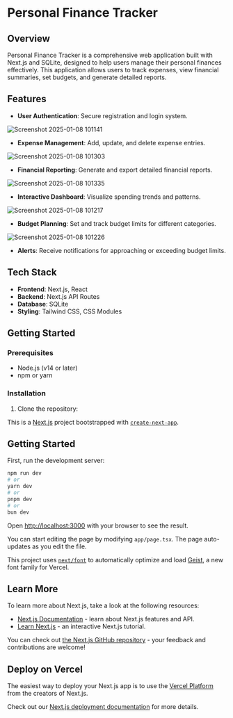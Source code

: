 # Personal Finance Tracker

## Overview

Personal Finance Tracker is a comprehensive web application built with Next.js and SQLite, designed to help users manage their personal finances effectively. This application allows users to track expenses, view financial summaries, set budgets, and generate detailed reports.

## Features

- **User Authentication**: Secure registration and login system.

![Screenshot 2025-01-08 101141](https://github.com/user-attachments/assets/5f763db4-9192-4bca-8b34-497975569b2a)
  
- **Expense Management**: Add, update, and delete expense entries.

![Screenshot 2025-01-08 101303](https://github.com/user-attachments/assets/e0184932-9b05-43c1-935b-dbc0067a2f0e)

- **Financial Reporting**: Generate and export detailed financial reports.

![Screenshot 2025-01-08 101335](https://github.com/user-attachments/assets/2ebf8415-15b7-4704-80e3-68b1e41b050d)


- **Interactive Dashboard**: Visualize spending trends and patterns.

![Screenshot 2025-01-08 101217](https://github.com/user-attachments/assets/ae27b09f-6972-46fc-82ee-f280cd3dec20)

- **Budget Planning**: Set and track budget limits for different categories.

![Screenshot 2025-01-08 101226](https://github.com/user-attachments/assets/892ee43f-d081-4cd3-bef8-f21762f18b19)

- **Alerts**: Receive notifications for approaching or exceeding budget limits.

## Tech Stack

- **Frontend**: Next.js, React
- **Backend**: Next.js API Routes
- **Database**: SQLite
- **Styling**: Tailwind CSS, CSS Modules

## Getting Started

### Prerequisites

- Node.js (v14 or later)
- npm or yarn

### Installation

1. Clone the repository:




This is a [Next.js](https://nextjs.org) project bootstrapped with [`create-next-app`](https://nextjs.org/docs/app/api-reference/cli/create-next-app).

## Getting Started

First, run the development server:

```bash
npm run dev
# or
yarn dev
# or
pnpm dev
# or
bun dev
```

Open [http://localhost:3000](http://localhost:3000) with your browser to see the result.

You can start editing the page by modifying `app/page.tsx`. The page auto-updates as you edit the file.

This project uses [`next/font`](https://nextjs.org/docs/app/building-your-application/optimizing/fonts) to automatically optimize and load [Geist](https://vercel.com/font), a new font family for Vercel.

## Learn More

To learn more about Next.js, take a look at the following resources:

- [Next.js Documentation](https://nextjs.org/docs) - learn about Next.js features and API.
- [Learn Next.js](https://nextjs.org/learn) - an interactive Next.js tutorial.

You can check out [the Next.js GitHub repository](https://github.com/vercel/next.js) - your feedback and contributions are welcome!

## Deploy on Vercel

The easiest way to deploy your Next.js app is to use the [Vercel Platform](https://vercel.com/new?utm_medium=default-template&filter=next.js&utm_source=create-next-app&utm_campaign=create-next-app-readme) from the creators of Next.js.

Check out our [Next.js deployment documentation](https://nextjs.org/docs/app/building-your-application/deploying) for more details.
